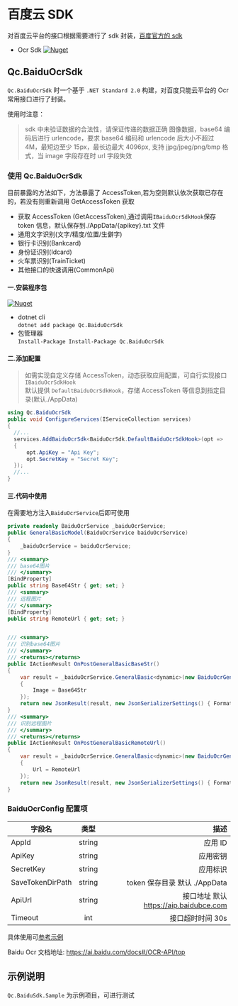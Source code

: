 # 百度云 SDK

对百度云平台的接口根据需要进行了 sdk 封装，[百度官方的 sdk](https://github.com/Baidu-AIP/dotnet-sdk)

- Ocr Sdk [![Nuget](https://img.shields.io/nuget/v/Qc.BaiduOcrSdk)](https://www.nuget.org/packages/Qc.BaiduOcrSdk/)

## Qc.BaiduOcrSdk

`Qc.BaiduOcrSdk` 时一个基于 `.NET Standard 2.0` 构建，对百度只能云平台的 Ocr 常用接口进行了封装。

使用时注意：

> sdk 中未验证数据的合法性，请保证传递的数据正确
> 图像数据，base64 编码后进行 urlencode，要求 base64 编码和 urlencode 后大小不超过 4M，最短边至少 15px，最长边最大 4096px,
> 支持 jjpg/jpeg/png/bmp 格式，当 image 字段存在时 url 字段失效

### 使用 Qc.BaiduOcrSdk

目前暴露的方法如下，方法暴露了 AccessToken,若为空则默认依次获取已存在的，若没有则重新调用 GetAccessToken 获取

- 获取 AccessToken (GetAccessToken),通过调用`IBaiduOcrSdkHook`保存 token 信息，默认保存到./AppData/{apikey}.txt 文件
- 通用文字识别(文字/精度/位置/生僻字)
- 银行卡识别(Bankcard)
- 身份证识别(Idcard)
- 火车票识别(TrainTicket)
- 其他接口的快速调用(CommonApi)

#### 一.安装程序包

[![Nuget](https://img.shields.io/nuget/v/Qc.BaiduOcrSdk)](https://www.nuget.org/packages/Qc.BaiduOcrSdk/)

- dotnet cli  
  `dotnet add package Qc.BaiduOcrSdk`
- 包管理器  
  `Install-Package Install-Package Qc.BaiduOcrSdk`

#### 二.添加配置

> 如需实现自定义存储 AccessToken，动态获取应用配置，可自行实现接口 `IBaiduOcrSdkHook`  
> 默认提供 `DefaultBaiduOcrSdkHook`，存储 AccessToken 等信息到指定目录(默认./AppData)

```cs
using Qc.BaiduOcrSdk
public void ConfigureServices(IServiceCollection services)
{
  //...
  services.AddBaiduOcrSdk<BaiduOcrSdk.DefaultBaiduOcrSdkHook>(opt =>
  {
      opt.ApiKey = "Api Key";
      opt.SecretKey = "Secret Key";
  });
  //...
}
```

#### 三.代码中使用

在需要地方注入`BaiduOcrService`后即可使用

```cs
private readonly BaiduOcrService _baiduOcrService;
public GeneralBasicModel(BaiduOcrService baiduOcrService)
{
    _baiduOcrService = baiduOcrService;
}
/// <summary>
/// base64图片
/// </summary>
[BindProperty]
public string Base64Str { get; set; }
/// <summary>
/// 远程图片
/// </summary>
[BindProperty]
public string RemoteUrl { get; set; }


/// <summary>
/// 识别base64图片
/// </summary>
/// <returns></returns>
public IActionResult OnPostGeneralBasicBaseStr()
{
    var result = _baiduOcrService.GeneralBasic<dynamic>(new BaiduOcrGeneralBasicInputModel()
    {
        Image = Base64Str
    });
    return new JsonResult(result, new JsonSerializerSettings() { Formatting = Formatting.Indented });
}
/// <summary>
/// 识别远程图片
/// </summary>
/// <returns></returns>
public IActionResult OnPostGeneralBasicRemoteUrl()
{
    var result = _baiduOcrService.GeneralBasic<dynamic>(new BaiduOcrGeneralBasicInputModel()
    {
        Url = RemoteUrl
    });
    return new JsonResult(result, new JsonSerializerSettings() { Formatting = Formatting.Indented });
}
```

### BaiduOcrConfig 配置项

| 字段名           |  类型  |                                   描述 |
| ---------------- | :----: | -------------------------------------: |
| AppId            | string |                                应用 ID |
| ApiKey           | string |                               应用密钥 |
| SecretKey        | string |                               应用标识 |
| SaveTokenDirPath | string |          token 保存目录 默认 ./AppData |
| ApiUrl           | string | 接口地址 默认 https://aip.baidubce.com |
| Timeout          |  int   |                       接口超时时间 30s |

具体使用可[参考示例](./Qc.BaiduSdk.Sample/Pages/Ocr/)

Baidu Ocr 文档地址: https://ai.baidu.com/docs#/OCR-API/top

## 示例说明

`Qc.BaiduSdk.Sample` 为示例项目，可进行测试

